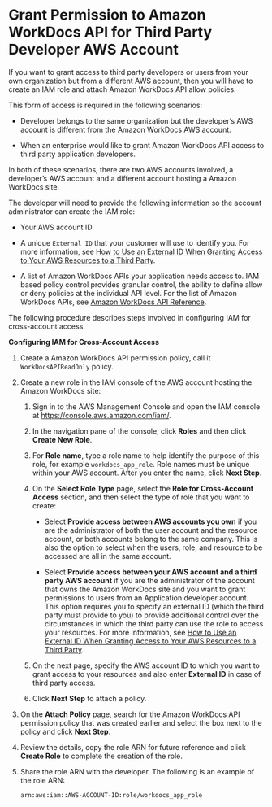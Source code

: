 # Grant Permission to Amazon WorkDocs API for Third Party Developer AWS Account<a name="wd-iam-crossacct"></a>

If you want to grant access to third party developers or users from your own organization but from a different AWS account, then you will have to create an IAM role and attach Amazon WorkDocs API allow policies\.

This form of access is required in the following scenarios:

+ Developer belongs to the same organization but the developer’s AWS account is different from the Amazon WorkDocs AWS account\. 

+ When an enterprise would like to grant Amazon WorkDocs API access to third party application developers\.

In both of these scenarios, there are two AWS accounts involved, a developer’s AWS account and a different account hosting a Amazon WorkDocs site\.

The developer will need to provide the following information so the account administrator can create the IAM role:

+ Your AWS account ID

+ A unique `External ID` that your customer will use to identify you\. For more information, see [How to Use an External ID When Granting Access to Your AWS Resources to a Third Party](url-iam-user;id_roles_create_for-user_externalid.html)\.

+ A list of Amazon WorkDocs APIs your application needs access to\. IAM based policy control provides granular control, the ability to define allow or deny policies at the individual API level\. For the list of Amazon WorkDocs APIs, see [Amazon WorkDocs API Reference](http://docs.aws.amazon.com/workdocs/latest/APIReference/)\.

The following procedure describes steps involved in configuring IAM for cross\-account access\.

**Configuring IAM for Cross\-Account Access**

1. Create a Amazon WorkDocs API permission policy, call it `WorkDocsAPIReadOnly` policy\.

1. Create a new role in the IAM console of the AWS account hosting the Amazon WorkDocs site:

   1. Sign in to the AWS Management Console and open the IAM console at [https://console\.aws\.amazon\.com/iam/](https://console.aws.amazon.com/iam/)\.

   1. In the navigation pane of the console, click **Roles** and then click **Create New Role**\.

   1. For **Role name**, type a role name to help identify the purpose of this role, for example `workdocs_app_role`\. Role names must be unique within your AWS account\. After you enter the name, click **Next Step**\.

   1. On the **Select Role Type** page, select the **Role for Cross\-Account Access** section, and then select the type of role that you want to create:

      + Select **Provide access between AWS accounts you own** if you are the administrator of both the user account and the resource account, or both accounts belong to the same company\. This is also the option to select when the users, role, and resource to be accessed are all in the same account\.

      + Select **Provide access between your AWS account and a third party AWS account** if you are the administrator of the account that owns the Amazon WorkDocs site and you want to grant permissions to users from an Application developer account\. This option requires you to specify an external ID \(which the third party must provide to you\) to provide additional control over the circumstances in which the third party can use the role to access your resources\. For more information, see [How to Use an External ID When Granting Access to Your AWS Resources to a Third Party](url-iam-user;id_roles_create_for-user_externalid.html)\.

   1. On the next page, specify the AWS account ID to which you want to grant access to your resources and also enter **External ID** in case of third party access\.

   1. Click **Next Step** to attach a policy\.

1. On the **Attach Policy** page, search for the Amazon WorkDocs API permission policy that was created earlier and select the box next to the policy and click **Next Step**\.

1. Review the details, copy the role ARN for future reference and click **Create Role** to complete the creation of the role\.

1. Share the role ARN with the developer\. The following is an example of the role ARN:

   ```
   arn:aws:iam::AWS-ACCOUNT-ID:role/workdocs_app_role
   ```